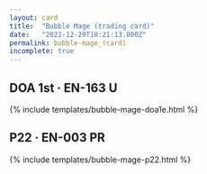 ```yaml
---
layout: card
title:  "Bubble Mage (trading card)"
date:   "2022-12-29T10:21:13.800Z"
permalink: bubble-mage_(card)
incomplete: true
---
```


## DOA 1st &middot; EN-163 U

{% include templates/bubble-mage-doa1e.html %}


## P22 &middot; EN-003 PR

{% include templates/bubble-mage-p22.html %}
